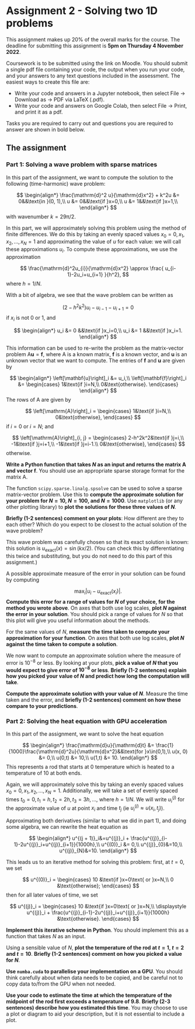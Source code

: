 # Assignment 2 - Solving two 1D problems

This assignment makes up 20% of the overall marks for the course. The deadline for submitting this assignment is **5pm on Thursday 4 November 2022**.

Coursework is to be submitted using the link on Moodle. You should submit a single pdf file containing your code, the output when you run your code, and your answers
to any text questions included in the assessment. The easiest ways to create this file are:

- Write your code and answers in a Jupyter notebook, then select File -> Download as -> PDF via LaTeX (.pdf).
- Write your code and answers on Google Colab, then select File -> Print, and print it as a pdf.

Tasks you are required to carry out and questions you are required to answer are shown in bold below.

## The assignment

### Part 1: Solving a wave problem with sparse matrices
In this part of the assignment, we want to compute the solution to the following (time-harmonic) wave problem:

$$
\begin{align*}
\frac{\mathrm{d}^2 u}{\mathrm{d}x^2} + k^2u &= 0&&\text{in }(0, 1),\\
u &= 0&&\text{if }x=0,\\
u &= 1&&\text{if }x=1,\\
\end{align*}
$$
with wavenumber $k=29\mathrm{\pi}/2$.

In this part, we will approximately solving this problem using the method of finite differences.
We do this by taking an evenly spaced values
$x_0=0, x_1, x_2, ..., x_N=1$
and approximating the value of $u$ for each value: we will call these approximations $u_i$.
To compute these approximations, we use the approximation

$$
\frac{\mathrm{d}^2u_{i}}{\mathrm{d}x^2} \approx \frac{
u_{i-1}-2u_i+u_{i+1}
}{h^2},
$$
where $h = 1/N$.

With a bit of algebra, we see that the wave problem can be written as

$$
(2-h^2k^2)u_i-u_{i-1}-u_{i+1} = 0
$$
if $x_i$ is not 0 or 1, and

$$
\begin{align*}
u_i &= 0
&&\text{if }x_i=0,\\
u_i &= 1
&&\text{if }x_i=1.
\end{align*}
$$

This information can be used to re-write the problem as the matrix-vector problem
$\mathrm{A}\mathbf{u}=\mathbf{f},$
where $\mathrm{A}$ is a known matrix, $\mathbf{f}$ is a known vector, and $\mathbf{u}$ is an unknown vector that we want to compute.
The entries of 
$\mathbf{f}$ and $\mathbf{u}$ are given by

$$
\begin{align*}
\left[\mathbf{u}\right]_i &= u_i,\\
\left[\mathbf{f}\right]_i &= \begin{cases}
1&\text{if }i=N,\\
0&\text{otherwise}.
\end{cases}
\end{align*}
$$
The rows of $\mathrm{A}$ are given by

$$
\left[\mathrm{A}\right]_i = 
\begin{cases}
1&\text{if }i=N,\\
0&\text{otherwise},
\end{cases}
$$
if $i=0$ or $i=N$; and

$$
\left[\mathrm{A}\right]_{i, j} = 
\begin{cases}
2-h^2k^2&\text{if }j=i,\\
-1&\text{if }j=i+1,\\
-1&\text{if }j=i-1.\\
0&\text{otherwise},
\end{cases}
$$
otherwise.

**Write a Python function that takes $N$ as an input and returns the matrix $\mathrm{A}$ and vector $\mathrm{f}$**.
You should use an appropriate sparse storage format for the matrix $\mathrm{A}$.

The function `scipy.sparse.linalg.spsolve` can be used to solve a sparse matrix-vector problem. Use this to **compute
the approximate solution for your problem for $N=10$, $N=100$, and $N=1000$**. Use `matplotlib` (or any other plotting library)
to **plot the solutions for these three values of $N$**.

**Briefly (1-2 sentences) comment on your plots**: How different are they to each other? Which do you expect to be closest to the
actual solution of the wave problem?

This wave problem was carefully chosen so that its exact solution is known: this solution is
$u_\text{exact}(x) = \sin(kx/2)$. (You can check this by differentiating this twice and substituting, but you
do not need to do this part of this assignment.)

A possible approximate measure of the error in your solution can be found by computing

$$
\max_i\left|u_i-u_\text{exact}(x_i)\right|.
$$
**Compute this error for a range of values for $N$ of your choice, for the method you wrote above**. On axes that both use log scales,
**plot $N$ against the error in your solution**. You should pick a range of values for $N$ so that this plot will give you useful information about the
methods.

For the same values of $N$, **measure the time taken to compute your approximation for your function**. On axes that both use log scales,
**plot $N$ against the time taken to compute a solution**.

We now want to compute an approximate solution where the measure of error is $10^{-8}$ or less. By looking at your plots, **pick a value of $N$
that you would expect to give error of $10^{-8}$ or less**. **Briefly (1-2 sentences) explain how you picked your value of $N$
and predict how long the computation will take**.

**Compute the approximate solution with your value of $N$**. Measure the time taken and the error, and **briefly (1-2 sentences) comment
on how these compare to your predictions**.

### Part 2: Solving the heat equation with GPU acceleration

In this part of the assignment, we want to solve the heat equation

$$
\begin{align*}
\frac{\mathrm{d}u}{\mathrm{d}t} &= \frac{1}{1000}\frac{\mathrm{d}^2u}{\mathrm{d}x^2}&&\text{for }x\in(0,1),\\
u(x, 0) &= 0,\\
u(0,t) &= 10,\\
u(1,t) &= 10.
\end{align*}
$$
This represents a rod that starts at 0 temperature which is heated to a temperature of 10 at both ends.

Again, we will approximately solve this by taking an evenly spaced values
$x_0=0, x_1, x_2, ..., x_N=1$.
Additionally, we will take a set of evenly spaced times
$t_0=0,t_1=h, t_2=2h, t_3=3h, ...$, where $h=1/N$.
We will write $u^{(j)}_{i}$ for the approximate value of $u$ at point $x_i$ and time $t_j$
(ie $u^{(j)}_{i}\approx u(x_i, t_j)$).

Approximating both derivatives (similar to what we did in part 1), and doing some algebra, we can rewrite the
heat equation as

$$
\begin{align*}
u^{(j + 1)}_i&=u^{(j)}_i + \frac{u^{(j)}_{i-1}-2u^{(j)}_i+u^{(j)}_{i+1}}{1000h},\\
u^{(0)}_i &= 0,\\
u^{(j)}_{0}&=10,\\
u^{(j)}_{N}&=10.
\end{align*}
$$

This leads us to an iterative method for solving this problem: first, at $t=0$, we set

$$
u^{(0)}_i =
\begin{cases}
10 &\text{if }x=0\text{ or }x=N,\\
0 &\text{otherwise};
\end{cases}
$$
then for all later values of time, we set

$$
u^{(j)}_i =
\begin{cases}
10 &\text{if }x=0\text{ or }x=N,\\
\displaystyle u^{(j)}_i + \frac{u^{(j)}_{i-1}-2u^{(j)}_i+u^{(j)}_{i+1}}{1000h} &\text{otherwise}.
\end{cases}
$$

**Implement this iterative scheme in Python**. You should implement this as a function that takes $N$ as an input.

Using a sensible value of $N$, **plot the temperature of the rod at $t=1$, $t=2$ and $t=10$**. **Briefly (1-2 sentences)
comment on how you picked a value for $N$**.

**Use `numba.cuda` to parallelise your implementation on a GPU**.
You should think carefully about when data needs to be copied, and be careful not to copy data to/from the GPU when not needed.


**Use your code to estimate the time at which the temperature of the midpoint of the rod first exceeds a temperature of 9.8**.
**Briefly (2-3 sentences) describe how you estimated this time**. You may choose to use a plot or diagram to aid your description,
but it is not essential to include a plot.
